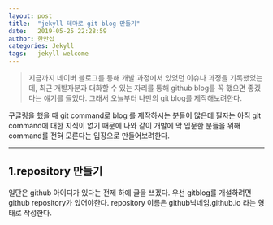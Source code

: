 ```yaml
---
layout: post
title:  "jekyll 테마로 git blog 만들기"
date:   2019-05-25 22:28:59
author: 한만섭
categories: Jekyll
tags:	jekyll welcome
---
```



>지금까지 네이버 블로그를 통해 개발 과정에서 있었던 이슈나 과정을 기록했었는데, 최근 개발자분과 대화할 수 있는 자리를 통해 github blog를 꼭 했으면 좋겠다는 얘기를 들었다. 그래서 오늘부터 나만의 git blog를 제작해보려한다.

구글링을 했을 때 git command로 blog 를 제작하시는 분들이 많은데 필자는 아직 git command에 대한 지식이 없기 때문에 
나와 같이 개발에 막 입문한 분들을 위해 command를 전혀 모른다는 입장으로 만들어보려한다. 
* * *
## 1.repository 만들기 

일단은 github 아이디가 있다는 전제 하에 글을 쓰겠다. 우선 gitblog를 개설하려면 github repository가 있어야한다.
repository 이름은 github닉네임.github.io 라는 형태로 작성한다. 




